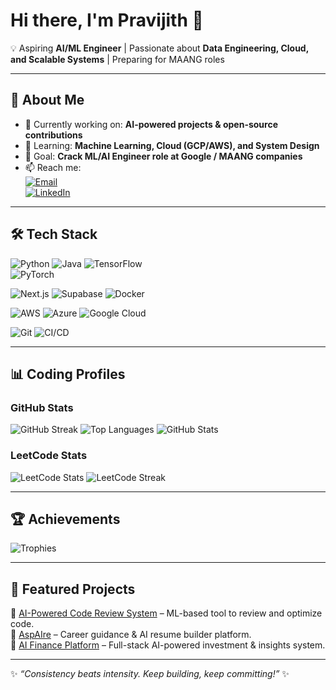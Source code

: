 # Hi there, I'm Pravijith 👋  

💡 Aspiring **AI/ML Engineer** | Passionate about **Data Engineering, Cloud, and Scalable Systems** | Preparing for MAANG roles  

---

## 🚀 About Me  
- 🔭 Currently working on: **AI-powered projects & open-source contributions**  
- 🌱 Learning: **Machine Learning, Cloud (GCP/AWS), and System Design**  
- 🎯 Goal: **Crack ML/AI Engineer role at Google / MAANG companies**  
- 📫 Reach me:  
  [![Email](https://img.shields.io/badge/Email-Contact-blue?style=flat&logo=gmail)](mailto:pravijithzzz@gmail.com)  
  [![LinkedIn](https://img.shields.io/badge/LinkedIn-Connect-blue?style=flat&logo=linkedin)](https://www.linkedin.com/in/pravijith/)

---

## 🛠️ Tech Stack  

![Python](https://img.shields.io/badge/Python-3776AB?style=for-the-badge&logo=python&logoColor=white)  ![Java](https://img.shields.io/badge/Java-ED8B00?style=for-the-badge&logo=openjdk&logoColor=white)  ![TensorFlow](https://img.shields.io/badge/TensorFlow-FF6F00?style=for-the-badge&logo=tensorflow&logoColor=white)  
![PyTorch](https://img.shields.io/badge/PyTorch-EE4C2C?style=for-the-badge&logo=pytorch&logoColor=white)  

![Next.js](https://img.shields.io/badge/Next.js-000000?style=for-the-badge&logo=next.js&logoColor=white)  ![Supabase](https://img.shields.io/badge/Supabase-3ECF8E?style=for-the-badge&logo=supabase&logoColor=white)  ![Docker](https://img.shields.io/badge/Docker-2496ED?style=for-the-badge&logo=docker&logoColor=white)  

![AWS](https://img.shields.io/badge/AWS-FF9900?style=for-the-badge&logo=amazon-aws&logoColor=white)  ![Azure](https://img.shields.io/badge/Microsoft_Azure-0078D4?style=for-the-badge&logo=microsoft-azure&logoColor=white)  ![Google Cloud](https://img.shields.io/badge/Google_Cloud-4285F4?style=for-the-badge&logo=google-cloud&logoColor=white)  

![Git](https://img.shields.io/badge/Git-F05032?style=for-the-badge&logo=git&logoColor=white)  ![CI/CD](https://img.shields.io/badge/CI/CD-0052CC?style=for-the-badge&logo=gitlab&logoColor=white)

---

## 📊 Coding Profiles  

### **GitHub Stats**  
![GitHub Streak](https://github-readme-streak-stats.herokuapp.com?user=Pravijith-j-p&theme=tokyonight&hide_border=true)  ![Top Languages](https://github-readme-stats.vercel.app/api/top-langs/?username=Pravijith-j-p&layout=compact&theme=tokyonight&hide_border=true)  ![GitHub Stats](https://github-readme-stats.vercel.app/api?username=Pravijith-j-p&show_icons=true&theme=tokyonight&hide_border=true)  

### **LeetCode Stats**  
![LeetCode Stats](https://leetcode-stats-six.vercel.app/?username=Pravijith_J_Prakash&theme=dark)  ![LeetCode Streak](https://leetcard.jacoblin.cool/Pravijith_J_Prakash?theme=dark)

---

## 🏆 Achievements  

![Trophies](https://github-profile-trophy.vercel.app/?username=Pravijith-j-p&theme=algolia&margin-w=15&margin-h=15&no-frame=true)  

---

## 📌 Featured Projects  

🔹 [AI-Powered Code Review System](https://github.com/Pravijith-j-p/ai-code-review) – ML-based tool to review and optimize code.  
🔹 [AspAIre](https://github.com/Pravijith-j-p/aspire) – Career guidance & AI resume builder platform.  
🔹 [AI Finance Platform](https://github.com/Pravijith-j-p/ai-finance-platform) – Full-stack AI-powered investment & insights system.  

---

✨ _“Consistency beats intensity. Keep building, keep committing!”_ ✨
